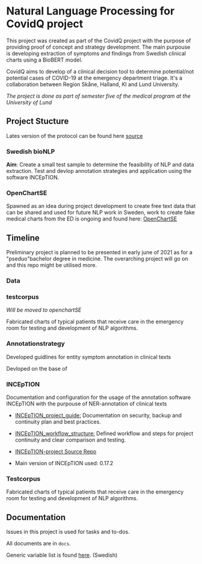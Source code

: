 # Natural Language Processing for CovidQ project

This project was created as part of the CovidQ project with the purpose of providing proof of concept and strategy development. The main purpouse is developing extraction of symptoms and findings from Swedish clinical charts using a BioBERT model.

CovidQ aims to develop of a clinical decision tool to determine potential/not potential cases of COVID-19 at the emergency department triage. It's a collaboration between Region Skåne, Halland, KI and Lund University.

*The project is done as part of semester five of the medical program at the University of Lund*

## Project Stucture

Lates version of the protocol can be found here [source](https://github.com/Aitslab/BioNLP/blob/master/carl/docs/protocol.md)

### Swedish bioNLP 
**Aim**: Create a small test sample to determine the feasibility of NLP and data extraction. Test and devlop annotation strategies and application using the software INCEpTION.
### OpenChartSE

Spawned as an idea during project development to create free text data that can be shared and used for future NLP work in Sweden, work to create fake medical charts from the ED is ongoing and found here: [OpenChartSE](https://github.com/tracits/OpenChartSE)

## Timeline

Preliminary project is planned to be presented in early june of 2021 as for a "pseduo"bachelor degree in medicine. The overarching project will go on and this repo might be utilised more.

### Data

### testcorpus

*Will be moved to openchartSE*

Fabricated charts of typical patients that receive care in the emergency room for testing and development of NLP algorithms.
### Annotationstrategy

Developed guidlines for entity symptom annotation in clinical texts

Devloped on the base of 
### INCEpTION

Documentation and configuration for the usage of the annotation software INCEpTION with the purpouse of NER-annotation of clinical texts

* [INCEpTION_project_guide:](INCEpTION_project_guide) Documentation on security, backup and continuity plan and best practices.

* [INCEpTION_workflow_structure:](INCEpTION_workflow_structure) Defined workflow and steps for project continuity and clear comparison and testing.

* [INCEpTION-project Source Repo](https://inception-project.github.io/)

* Main version of INCEpTION used: 0.17.2

### Testcorpus

Fabricated charts of typical patients that receive care in the emergency room for testing and development of NLP algorithms.



## Documentation

Issues in this project is used for tasks and to-dos.

All documents are in `docs`.

Generic variable list is found [here](https://docs.google.com/spreadsheets/d/1IFDix9-LtwO1iKycumoEDqi2fSPaKNY9p7EyEFV3Qr8/edit#gid=1908521054). (Swedish)